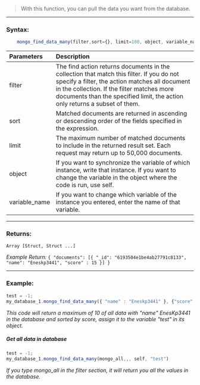 > With this function, you can pull the data you want from the database.

------------

### Syntax:
```javascript
    mongo_find_data_many(filter,sort={}, limit=100, object, variable_name)
```
|Parameters   | Description  |
| :------------ | :------------ |
| filter  | The find action returns documents in the collection that match this filter. If you do not specify a filter, the action matches all document in the collection. If the filter matches more documents than the specified limit, the action only returns a subset of them.  |
|sort |Matched documents are returned in ascending or descending order of the fields specified in the expression. |
|limit | The maximum number of matched documents to include in the returned result set. Each request may return up to 50,000 documents.|
| object  | If you want to synchronize the variable of which instance, write that instance. If you want to change the variable in the object where the code is run, use self.  |
|  variable_name | If you want to change which variable of the instance you entered, enter the name of that variable.  |

------------


### Returns:
`Array [Struct, Struct ...]`

*Example Return:*
`{ "documents": [{ "_id": "6193504e1be4ab27791c8133", "name": "Eneskp3441", "score" : 15 }] }`

------------

### Example:
```javascript
test = -1;
my_database_1.mongo_find_data_many({ "name" : "Eneskp3441" }, {"score" : 1}, 10, self, "test")
 ```
*This code will return a maximum of 10 of all data with "name" EnesKp3441 in the database and sorted by score, assign it to the variable "test" in its object.*

##### Get all data in database
```javascript
test = -1;
my_database_1.mongo_find_data_many(mongo_all,,, self, "test")
 ```
*If you type mongo_all in the filter section, it will return you all the values ​​in the database.*
